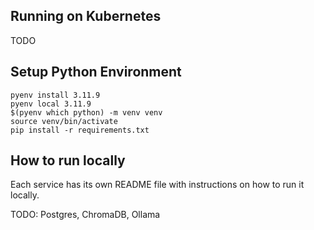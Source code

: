 
## Running on Kubernetes

TODO

## Setup Python Environment
```shell
pyenv install 3.11.9
pyenv local 3.11.9
$(pyenv which python) -m venv venv
source venv/bin/activate
pip install -r requirements.txt
```

## How to run locally

Each service has its own README file with instructions on how to run it locally.

TODO: Postgres, ChromaDB, Ollama
